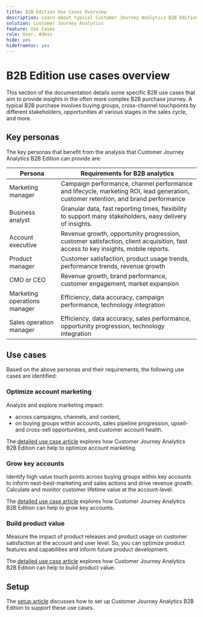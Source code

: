 ```yaml
---
title: B2B Edition Use Cases Overview
description: Learn about typical Customer Journey Analytics B2B Edition use cases
solution: Customer Journey Analytics
feature: Use Cases
role: User, Admin
hide: yes
hidefromtoc: yes
---
```

# B2B Edition use cases overview

This section of the documentation details some specific B2B use cases that aim to provide insights in the often more complex B2B purchase journey. A typical B2B purchase involves buying groups, cross-channel touchpoints by different stakeholders, opportunities at various stages in the sales cycle, and more.


## Key personas

The key personas that benefit from the analysis that Customer Journey Analytics B2B Edition can provide are:

| Persona | Requirements for B2B analytics |
|---|---|
| Marketing manager | Campaign performance, channel performance and lifecycle, marketing ROI, lead generation, customer retention, and brand performance | 
| Business analyst | Granular data, fast reporting times, flexibility to support many stakeholders, easy delivery of insights. | 
| Account executive | Revenue growth, opportunity progression, customer satisfaction, client acquisition, fast access to key insights, mobile reports. |  
| Product manager | Customer satisfaction, product usage trends, performance trends, revenue growth | 
| CMO or CEO | Revenue growth, brand performance, customer engagement, market expansion |
| Marketing operations manager | Efficiency, data accuracy, campaign performance, technology integration |
| Sales operation manager | Efficiency, data accuracy, sales performance, opportunity progression, technology integration |


## Use cases

Based on the above personas and their requirements, the following use cases are identified:

### Optimize account marketing

Analyze and explore marketing impact: 

- across campaigns, channels, and content,
- on buying groups within accounts, sales pipeline progression, upsell- and cross-sell opportunities, and customer account health.

The [detailed use case article](optimize-account-marketing.md) explores how Customer Journey Analytics B2B Edition can help to optimize account marketing.

### Grow key accounts

Identify high value touch points across buying groups within key accounts to inform next-best-marketing and sales actions and drive revenue growth. Calculate and monitor customer lifetime value at the account-level.

The [detailed use case article](grow-key-accounts.md) explores how Customer Journey Analytics B2B Edition can help to grow key accounts.

### Build product value

Measure the impact of product  releases and product usage on customer satisfaction at the account and user level. So, you can optimize product features and capabilities and inform future product development. 

The [detailed use case article](build-product-value.md) explores how Customer Journey Analytics B2B Edition can help to build product value.


## Setup

The [setup article](setup.md) discusses how to set up Customer Journey Analytics B2B Edition to support these use cases.
